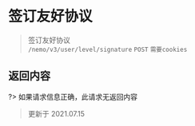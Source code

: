 # 签订友好协议

> 签订友好协议  
> `/nemo/v3/user/level/signature` `POST` `需要cookies`

## 返回内容

?> 如果请求信息正确，此请求无返回内容

> 更新于 2021.07.15
